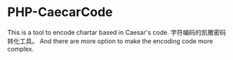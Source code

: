 # PHP-CaecarCode
This is a tool to encode chartar based in Caesar's code. 字符编码的凯撒密码转化工具。
And there are more option to make the encoding code more complex.
